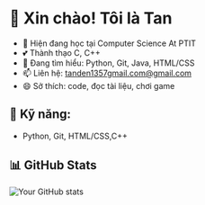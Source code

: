 # 👋 Xin chào! Tôi là Tan

- 🔭 Hiện đang học tại Computer Science At PTIT
- 💕 Thành thạo C, C++
- 🌱 Đang tìm hiểu: Python, Git, Java, HTML/CSS
- 📫 Liên hệ: tanden1357gmail.com@gmail.com
- 😄 Sở thích: code, đọc tài liệu, chơi game

## 🔧 Kỹ năng:
- Python, Git, HTML/CSS,C++
  

## 📊 GitHub Stats
![Your GitHub stats](https://github-readme-stats.vercel.app/api?username=batanvlog2503&show_icons=true)
